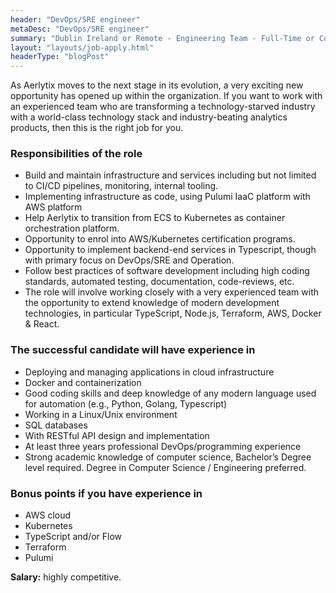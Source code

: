 ```yaml
---
header: "DevOps/SRE engineer"
metaDesc: "DevOps/SRE engineer"
summary: "Dublin Ireland or Remote - Engineering Team - Full-Time or Contractors"
layout: "layouts/job-apply.html"
headerType: "blogPost"
---
```


As Aerlytix moves to the next stage in its evolution, a very exciting new opportunity has opened up within the organization. If you want to work with an experienced team who are transforming a technology-starved industry with a world-class technology stack and industry-beating analytics products, then this is the right job for you.

### Responsibilities of the role

* Build and maintain infrastructure and services including but not limited to CI/CD pipelines, monitoring, internal tooling.  
* Implementing infrastructure as code, using Pulumi IaaC platform with AWS platform  
* Help Aerlytix to transition from ECS to Kubernetes as container orchestration platform.
* Opportunity to enrol into AWS/Kubernetes certification programs.
* Opportunity to implement backend-end services in Typescript, though with primary focus on DevOps/SRE and Operation.  
* Follow best practices of software development including high coding standards, automated testing, documentation, code-reviews, etc.
* The role will involve working closely with a very experienced team with the opportunity to extend knowledge of modern development technologies, in particular TypeScript, Node.js, Terraform, AWS, Docker & React.  

### The successful candidate will have experience in  

* Deploying and managing applications in cloud infrastructure  
* Docker and containerization
* Good coding  skills and deep knowledge of any modern language used for automation (e.g., Python, Golang, Typescript)
* Working in a Linux/Unix environment  
* SQL databases  
* With RESTful API design and implementation
* At least three years professional DevOps/programming experience  
* Strong academic knowledge of computer science, Bachelor’s Degree level required. Degree in Computer Science / Engineering preferred.  

### Bonus points if you have experience in

* AWS cloud
* Kubernetes  
* TypeScript and/or Flow  
* Terraform
* Pulumi

**Salary:** highly competitive.
